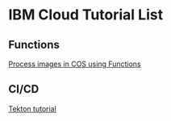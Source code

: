 # IBM Cloud Tutorial List

## Functions
[Process images in COS using Functions](https://github.com/IBM/cos-trigger-functions)


## CI/CD
[Tekton tutorial](https://github.com/IBM/tekton-tutorial)
